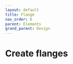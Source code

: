 ```yaml
---
layout: default
title: Flange
nav_order: 6
parent: Elements
grand_parent: Design
---
```


# Create flanges